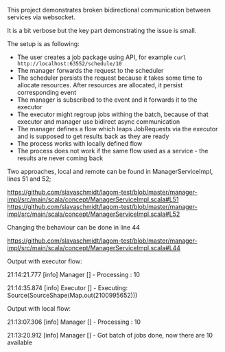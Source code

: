 This project demonstrates broken bidirectional communication between services via websocket.

It is a bit verbose but the key part demonstrating the issue is small.

The setup is as following:

- The user creates a job package using API, for example `curl http://localhost:63552/schedule/10`
- The manager forwards the request to the scheduler
- The scheduler persists the request because it takes some time to allocate resources. After resources are allocated, it persist corresponding event
- The manager is subscribed to the event and it forwards it to the executor
- The executor might regroup jobs withing the batch, because of that executor and manager use bidirect async communication
- The manager defines a flow which leaps JobRequests via the executor and is supposed to get results back as they are ready
- The process works with locally defined flow
- The process does not work if the same flow used as a service - the results are never coming back

Two approaches, local and remote can be found in ManagerServiceImpl, lines 51 and 52;

https://github.com/slavaschmidt/lagom-test/blob/master/manager-impl/src/main/scala/concept/ManagerServiceImpl.scala#L51
https://github.com/slavaschmidt/lagom-test/blob/master/manager-impl/src/main/scala/concept/ManagerServiceImpl.scala#L52


Changing the behaviour can be done in line 44

https://github.com/slavaschmidt/lagom-test/blob/master/manager-impl/src/main/scala/concept/ManagerServiceImpl.scala#L44



Output with executor flow:


21:14:21.777 [info] Manager [] - Processing : 10

21:14:35.874 [info] Executor [] - Executing: Source(SourceShape(Map.out(2100995652)))

Output with local flow:


21:13:07.306 [info] Manager [] - Processing : 10

21:13:20.912 [info] Manager [] - Got batch of jobs done, now there are 10 available

